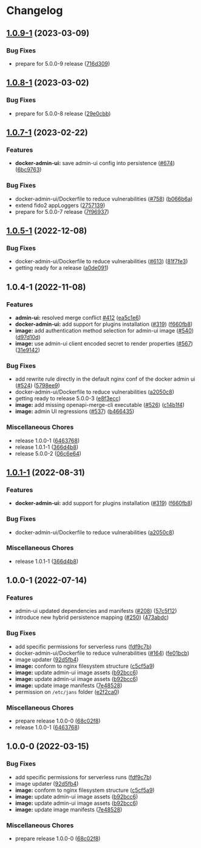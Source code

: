 # Changelog

## [1.0.9-1](https://github.com/GluuFederation/flex/compare/docker-admin-ui-v1.0.8-1...docker-admin-ui-v1.0.9-1) (2023-03-09)


### Bug Fixes

* prepare for 5.0.0-9 release ([716d309](https://github.com/GluuFederation/flex/commit/716d309350f5713b96f482dde9e0a543e5e62286))

## [1.0.8-1](https://github.com/GluuFederation/flex/compare/docker-admin-ui-v1.0.7-1...docker-admin-ui-v1.0.8-1) (2023-03-02)


### Bug Fixes

* prepare for 5.0.0-8 release ([29e0cbb](https://github.com/GluuFederation/flex/commit/29e0cbb5166d83268ab9c3ee3c5f3e2bc4dd1489))

## [1.0.7-1](https://github.com/GluuFederation/flex/compare/docker-admin-ui-v1.0.5-1...docker-admin-ui-v1.0.7-1) (2023-02-22)


### Features

* **docker-admin-ui:** save admin-ui config into persistence ([#674](https://github.com/GluuFederation/flex/issues/674)) ([6bc9763](https://github.com/GluuFederation/flex/commit/6bc9763b4c86ba2ea3023d4b27c2631bf11af1d5))


### Bug Fixes

* docker-admin-ui/Dockerfile to reduce vulnerabilities ([#758](https://github.com/GluuFederation/flex/issues/758)) ([b066b6a](https://github.com/GluuFederation/flex/commit/b066b6aead9f1a75b6999151fd8a72dd8739fb6f))
* extend fido2 appLoggers ([2757139](https://github.com/GluuFederation/flex/commit/27571390a6b0534e13253b86bd6a039f1d854a68))
* prepare for 5.0.0-7 release ([7f96937](https://github.com/GluuFederation/flex/commit/7f9693729156b04367b85d0d44a4022a52d53417))

## [1.0.5-1](https://github.com/GluuFederation/flex/compare/docker-admin-ui-v1.0.4-1...docker-admin-ui-v1.0.5-1) (2022-12-08)


### Bug Fixes

* docker-admin-ui/Dockerfile to reduce vulnerabilities ([#613](https://github.com/GluuFederation/flex/issues/613)) ([81f7fe3](https://github.com/GluuFederation/flex/commit/81f7fe3cb58eaf0a62a370d1afc35817fc86135c))
* getting ready for a release ([a0de091](https://github.com/GluuFederation/flex/commit/a0de091ca26f2c38378e5b0252ab680cb1e3cd88))

## 1.0.4-1 (2022-11-08)


### Features

* **admin-ui:** resolved merge conflict [#412](https://github.com/GluuFederation/flex/issues/412) ([ea5c1e6](https://github.com/GluuFederation/flex/commit/ea5c1e64f7726d947b7bf9fb6cc18f964cb2071c))
* **docker-admin-ui:** add support for plugins installation ([#319](https://github.com/GluuFederation/flex/issues/319)) ([f660fb8](https://github.com/GluuFederation/flex/commit/f660fb805c6f67439c5952a393ad1e192a14d342))
* **image:** add authentication method selection for admin-ui image ([#540](https://github.com/GluuFederation/flex/issues/540)) ([d97d10d](https://github.com/GluuFederation/flex/commit/d97d10d28e2881e8cc71dad28c2c4fabaff164af))
* **image:** use admin-ui client encoded secret to render properties ([#567](https://github.com/GluuFederation/flex/issues/567)) ([31e9142](https://github.com/GluuFederation/flex/commit/31e9142c887d4cd8d2be1f1dc7b83a21ff23fb2b))


### Bug Fixes

* add rewrite rule directly in the default nginx conf of the docker admin ui ([#524](https://github.com/GluuFederation/flex/issues/524)) ([5798ee9](https://github.com/GluuFederation/flex/commit/5798ee9f6320602d756cb2d33fe297200d2231dd))
* docker-admin-ui/Dockerfile to reduce vulnerabilities ([a2050c8](https://github.com/GluuFederation/flex/commit/a2050c8dba1154d66cb09a8ea8a0152440d1eb9e))
* getting ready to release 5.0.0-3 ([e8f3ecc](https://github.com/GluuFederation/flex/commit/e8f3eccc3804a0bcc6075d755dad209b188db444))
* **image:** add missing openapi-merge-cli executable ([#526](https://github.com/GluuFederation/flex/issues/526)) ([c14b1f4](https://github.com/GluuFederation/flex/commit/c14b1f48b6fa05675b80169a7ecfe98be42fbea1))
* **image:** admin UI regressions ([#537](https://github.com/GluuFederation/flex/issues/537)) ([b466435](https://github.com/GluuFederation/flex/commit/b466435cc3c230c658c439cba21665b29a40271d))


### Miscellaneous Chores

* release 1.0.0-1 ([6463768](https://github.com/GluuFederation/flex/commit/64637684b9a9276dc53d62cbee116415d1b47d7c))
* release 1.0.1-1 ([366d4b8](https://github.com/GluuFederation/flex/commit/366d4b8f25c6722973fd2f8376f596ccb2b57c08))
* release 5.0.0-2 ([06c6e64](https://github.com/GluuFederation/flex/commit/06c6e64f43a7c98bcb04ba1d48ec97044c19d75d))

## [1.0.1-1](https://github.com/GluuFederation/flex/compare/docker-admin-ui-v1.0.0-1...docker-admin-ui-v1.0.1-1) (2022-08-31)


### Features

* **docker-admin-ui:** add support for plugins installation ([#319](https://github.com/GluuFederation/flex/issues/319)) ([f660fb8](https://github.com/GluuFederation/flex/commit/f660fb805c6f67439c5952a393ad1e192a14d342))


### Bug Fixes

* docker-admin-ui/Dockerfile to reduce vulnerabilities ([a2050c8](https://github.com/GluuFederation/flex/commit/a2050c8dba1154d66cb09a8ea8a0152440d1eb9e))


### Miscellaneous Chores

* release 1.0.1-1 ([366d4b8](https://github.com/GluuFederation/flex/commit/366d4b8f25c6722973fd2f8376f596ccb2b57c08))

## 1.0.0-1 (2022-07-14)


### Features

* admin-ui updated dependencies and manifests ([#208](https://github.com/GluuFederation/flex/issues/208)) ([57c5f12](https://github.com/GluuFederation/flex/commit/57c5f12ea2b6cce026de41b66cd04720bc203fa2))
* introduce new hybrid persistence mapping ([#250](https://github.com/GluuFederation/flex/issues/250)) ([473abdc](https://github.com/GluuFederation/flex/commit/473abdc6c4e4fd6aa1fc3555f906b43e70ce9fb9))


### Bug Fixes

* add specific permissions for serverless runs ([fdf9c7b](https://github.com/GluuFederation/flex/commit/fdf9c7b8fd377cd8a7457252af5d1d0ebc05d07f))
* docker-admin-ui/Dockerfile to reduce vulnerabilities ([#164](https://github.com/GluuFederation/flex/issues/164)) ([fe01bcb](https://github.com/GluuFederation/flex/commit/fe01bcb3d46311355b15a37b655253ca17997358))
* image updater ([92d5fb4](https://github.com/GluuFederation/flex/commit/92d5fb4c2e2c01b3c745279a5c354631b5e51486))
* **image:** conform to nginx filesystem structure ([c5cf5a9](https://github.com/GluuFederation/flex/commit/c5cf5a9b3affc76ccf90a21f44644db6cad7995b))
* **image:** update admin-ui image assets ([b92bcc6](https://github.com/GluuFederation/flex/commit/b92bcc6c4380e1aaec63e0939160cd744ffffc4a))
* **image:** update admin-ui image assets ([b92bcc6](https://github.com/GluuFederation/flex/commit/b92bcc6c4380e1aaec63e0939160cd744ffffc4a))
* **image:** update image manifests ([7e48528](https://github.com/GluuFederation/flex/commit/7e48528b11013e1b4f40a82d26846ff079dd6302))
* permission on `/etc/jans` folder ([e2f2ca0](https://github.com/GluuFederation/flex/commit/e2f2ca03571c843725ed2174f8e7e5cc6fcd7653))


### Miscellaneous Chores

* prepare release 1.0.0-0 ([68c02f8](https://github.com/GluuFederation/flex/commit/68c02f86c98cdee46566324cb3659f1417b4b869))
* release 1.0.0-1 ([6463768](https://github.com/GluuFederation/flex/commit/64637684b9a9276dc53d62cbee116415d1b47d7c))

## 1.0.0-0 (2022-03-15)


### Bug Fixes

* add specific permissions for serverless runs ([fdf9c7b](https://github.com/GluuFederation/flex/commit/fdf9c7b8fd377cd8a7457252af5d1d0ebc05d07f))
* image updater ([92d5fb4](https://github.com/GluuFederation/flex/commit/92d5fb4c2e2c01b3c745279a5c354631b5e51486))
* **image:** conform to nginx filesystem structure ([c5cf5a9](https://github.com/GluuFederation/flex/commit/c5cf5a9b3affc76ccf90a21f44644db6cad7995b))
* **image:** update admin-ui image assets ([b92bcc6](https://github.com/GluuFederation/flex/commit/b92bcc6c4380e1aaec63e0939160cd744ffffc4a))
* **image:** update admin-ui image assets ([b92bcc6](https://github.com/GluuFederation/flex/commit/b92bcc6c4380e1aaec63e0939160cd744ffffc4a))
* **image:** update image manifests ([7e48528](https://github.com/GluuFederation/flex/commit/7e48528b11013e1b4f40a82d26846ff079dd6302))


### Miscellaneous Chores

* prepare release 1.0.0-0 ([68c02f8](https://github.com/GluuFederation/flex/commit/68c02f86c98cdee46566324cb3659f1417b4b869))
